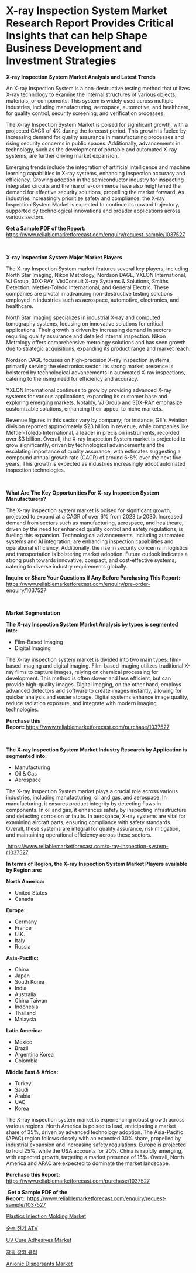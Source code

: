 <p><h1>X-ray Inspection System Market Research Report Provides Critical Insights that can help Shape Business Development and Investment Strategies</h1></p><p><strong>X-ray Inspection System Market Analysis and Latest Trends</strong></p>
<p><p>An X-ray Inspection System is a non-destructive testing method that utilizes X-ray technology to examine the internal structures of various objects, materials, or components. This system is widely used across multiple industries, including manufacturing, aerospace, automotive, and healthcare, for quality control, security screening, and verification processes.</p><p>The X-ray Inspection System Market is poised for significant growth, with a projected CAGR of 4% during the forecast period. This growth is fueled by increasing demand for quality assurance in manufacturing processes and rising security concerns in public spaces. Additionally, advancements in technology, such as the development of portable and automated X-ray systems, are further driving market expansion. </p><p>Emerging trends include the integration of artificial intelligence and machine learning capabilities in X-ray systems, enhancing inspection accuracy and efficiency. Growing adoption in the semiconductor industry for inspecting integrated circuits and the rise of e-commerce have also heightened the demand for effective security solutions, propelling the market forward. As industries increasingly prioritize safety and compliance, the X-ray Inspection System Market is expected to continue its upward trajectory, supported by technological innovations and broader applications across various sectors.</p></p>
<p><strong>Get a Sample PDF of the Report:&nbsp;</strong> <a href="https://www.reliablemarketforecast.com/enquiry/request-sample/1037527">https://www.reliablemarketforecast.com/enquiry/request-sample/1037527</a></p>
<p>&nbsp;</p>
<p><strong>X-ray Inspection System Major Market Players</strong></p>
<p><p>The X-ray Inspection System market features several key players, including North Star Imaging, Nikon Metrology, Nordson DAGE, YXLON International, VJ Group, 3DX-RAY, VisiConsult X-ray Systems & Solutions, Smiths Detection, Mettler-Toledo International, and General Electric. These companies are pivotal in advancing non-destructive testing solutions employed in industries such as aerospace, automotive, electronics, and healthcare.</p><p>North Star Imaging specializes in industrial X-ray and computed tomography systems, focusing on innovative solutions for critical applications. Their growth is driven by increasing demand in sectors requiring quality assurance and detailed internal inspection. Nikon Metrology offers comprehensive metrology solutions and has seen growth due to strategic acquisitions, expanding its product range and market reach.</p><p>Nordson DAGE focuses on high-precision X-ray inspection systems, primarily serving the electronics sector. Its strong market presence is bolstered by technological advancements in automated X-ray inspections, catering to the rising need for efficiency and accuracy.</p><p>YXLON International continues to grow by providing advanced X-ray systems for various applications, expanding its customer base and exploring emerging markets. Notably, VJ Group and 3DX-RAY emphasize customizable solutions, enhancing their appeal to niche markets.</p><p>Revenue figures in this sector vary by company; for instance, GE's Aviation division reported approximately $23 billion in revenue, while companies like Mettler-Toledo International, a leader in precision instruments, recorded over $3 billion. Overall, the X-ray Inspection System market is projected to grow significantly, driven by technological advancements and the escalating importance of quality assurance, with estimates suggesting a compound annual growth rate (CAGR) of around 6-8% over the next five years. This growth is expected as industries increasingly adopt automated inspection technologies.</p></p>
<p>&nbsp;</p>
<p><strong>What Are The Key Opportunities For X-ray Inspection System Manufacturers?</strong></p>
<p><p>The X-ray inspection system market is poised for significant growth, projected to expand at a CAGR of over 6% from 2023 to 2030. Increased demand from sectors such as manufacturing, aerospace, and healthcare, driven by the need for enhanced quality control and safety regulations, is fueling this expansion. Technological advancements, including automated systems and AI integration, are enhancing inspection capabilities and operational efficiency. Additionally, the rise in security concerns in logistics and transportation is bolstering market adoption. Future outlook indicates a strong push towards innovative, compact, and cost-effective systems, catering to diverse industry requirements globally.</p></p>
<p><strong>Inquire or Share Your Questions If Any Before Purchasing This Report:</strong> <a href="https://www.reliablemarketforecast.com/enquiry/pre-order-enquiry/1037527">https://www.reliablemarketforecast.com/enquiry/pre-order-enquiry/1037527</a></p>
<p>&nbsp;</p>
<p><strong>Market Segmentation</strong></p>
<p><strong>The X-ray Inspection System Market Analysis by types is segmented into:</strong></p>
<p><ul><li>Film-Based Imaging</li><li>Digital Imaging</li></ul></p>
<p><p>The X-ray inspection system market is divided into two main types: film-based imaging and digital imaging. Film-based imaging utilizes traditional X-ray films to capture images, relying on chemical processing for development. This method is often slower and less efficient, but can provide high-quality images. Digital imaging, on the other hand, employs advanced detectors and software to create images instantly, allowing for quicker analysis and easier storage. Digital systems enhance image quality, reduce radiation exposure, and integrate with modern imaging technologies.</p></p>
<p><strong>Purchase this Report:&nbsp;</strong><a href="https://www.reliablemarketforecast.com/purchase/1037527">https://www.reliablemarketforecast.com/purchase/1037527</a></p>
<p>&nbsp;</p>
<p><strong>The X-ray Inspection System Market Industry Research by Application is segmented into:</strong></p>
<p><ul><li>Manufacturing</li><li>Oil & Gas</li><li>Aerospace</li></ul></p>
<p><p>The X-ray Inspection System market plays a crucial role across various industries, including manufacturing, oil and gas, and aerospace. In manufacturing, it ensures product integrity by detecting flaws in components. In oil and gas, it enhances safety by inspecting infrastructure and detecting corrosion or faults. In aerospace, X-ray systems are vital for examining aircraft parts, ensuring compliance with safety standards. Overall, these systems are integral for quality assurance, risk mitigation, and maintaining operational efficiency across these sectors.</p></p>
<p><a href="https://www.reliablemarketforecast.com/x-ray-inspection-system-r1037527">&nbsp;https://www.reliablemarketforecast.com/x-ray-inspection-system-r1037527</a></p>
<p><strong>In terms of Region, the X-ray Inspection System Market Players available by Region are:</strong></p>
<p>
    <p> <strong> North America: </strong>
        <ul>
            <li>United States</li>
            <li>Canada</li>
        </ul>
        </p> 
    <p> <strong> Europe: </strong>
        <ul>
            <li>Germany</li>
            <li>France</li>
            <li>U.K.</li>
            <li>Italy</li>
            <li>Russia</li>
        </ul>
        </p> 
    <p> <strong> Asia-Pacific: </strong>
        <ul>
            <li>China</li>
            <li>Japan</li>
            <li>South Korea</li>
            <li>India</li>
            <li>Australia</li>
            <li>China Taiwan</li>
            <li>Indonesia</li>
            <li>Thailand</li>
            <li>Malaysia</li>
        </ul>
        </p> 
    <p> <strong> Latin America: </strong>
        <ul>
            <li>Mexico</li>
            <li>Brazil</li>
            <li>Argentina Korea</li>
            <li>Colombia</li>
        </ul>
        </p> 
    <p> <strong> Middle East & Africa: </strong>
        <ul>
            <li>Turkey</li>
            <li>Saudi</li>
            <li>Arabia</li>
            <li>UAE</li>
            <li>Korea</li>
        </ul>
    </p>
    </p>
<p><p>The X-ray inspection system market is experiencing robust growth across various regions. North America is poised to lead, anticipating a market share of 35%, driven by advanced technology adoption. The Asia-Pacific (APAC) region follows closely with an expected 30% share, propelled by industrial expansion and increasing safety regulations. Europe is projected to hold 25%, while the USA accounts for 20%. China is rapidly emerging, with expected growth, targeting a market presence of 15%. Overall, North America and APAC are expected to dominate the market landscape.</p></p>
<p><strong>Purchase this Report: </strong><a href="https://www.reliablemarketforecast.com/purchase/1037527">https://www.reliablemarketforecast.com/purchase/1037527</a></p>
<p>&nbsp;<strong>Get a Sample PDF of the Report:&nbsp;&nbsp;</strong><a href="https://www.reliablemarketforecast.com/enquiry/request-sample/1037527">https://www.reliablemarketforecast.com/enquiry/request-sample/1037527</a></p>
<p><strong></strong></p>
<p><p><a href="https://www.linkedin.com/pulse/plastics-injection-molding-market-research-report-exploring-yi0ef?trackingId=a7lQwIsBTAaunvbSjS%2BMbw%3D%3D">Plastics Injection Molding Market</a></p><p><a href="https://medium.com/@marcelefueye/%EA%B8%80%EB%A1%9C%EB%B2%8C-%EC%A0%84%EA%B8%B0-atv-%EC%8B%9C%EC%9E%A5-%EC%A0%90%EC%9C%A0%EC%9C%A8%EA%B3%BC-%EC%84%B1%EC%9E%A5-%EA%B8%B0%ED%9A%8C-2024%EB%85%84%EC%97%90%EC%84%9C-2031%EB%85%84%EA%B9%8C%EC%A7%80-4-9-%EC%9D%98-cagr%EB%A1%9C-%EC%84%B1%EC%9E%A5%ED%95%98%EB%8A%94-%EC%8B%9C%EC%9E%A5-%EA%B7%9C%EB%AA%A8-c837de5e7f99">순수 전기 ATV</a></p><p><a href="https://www.linkedin.com/pulse/global-market-pulse-trends-growth-analysis-uv-cure-adhesives-flssf?trackingId=fLP3VBQcQ%2BuwALWM590KLQ%3D%3D">UV Cure Adhesives Market</a></p><p><a href="https://medium.com/@marcelefueye/auto-tempered-glass-market-%EC%9D%98-%EA%B8%80%EB%A1%9C%EB%B2%8C-%EC%8B%9C%EC%9E%A5-%EA%B0%9C%EC%9A%94%EB%8A%94-%EC%A0%84-%EC%84%B8%EA%B3%84-%EB%B0%8F-%EC%A3%BC%EC%9A%94-%EC%8B%9C%EC%9E%A5%EC%9D%98-%EC%82%B0%EC%97%85%EC%97%90-%EC%98%81%ED%96%A5%EC%9D%84-%EB%AF%B8%EC%B9%98%EB%8A%94-%EC%A3%BC%EC%9A%94-%ED%8A%B8%EB%A0%8C%EB%93%9C%EC%97%90-%EB%8C%80%ED%95%9C-%EB%8F%85%ED%8A%B9%ED%95%9C-%EA%B4%80%EC%A0%90%EC%9D%84-%EC%A0%9C%EA%B3%B5%ED%95%A9%EB%8B%88%EB%8B%A4-4fff086f9820">자동 강화 유리</a></p><p><a href="https://issuu.com/reportprime-2/docs/anionic-dispersants-market-size-203_a0d1e921eb03cf">Anionic Dispersants Market</a></p></p>